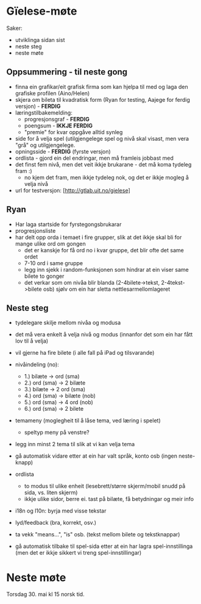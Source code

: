 # Gïelese-møte

Saker:
* utviklinga sidan sist
* neste steg
* neste møte

##  Oppsummering - til neste gong

* finna ein grafikar/eit grafisk firma som kan hjelpa til med og laga den
  grafiske profilen (Aino/Helen)
* skjera om bileta til kvadratisk form (Ryan for testing, Aajege for ferdig versjon) - **FERDIG**
* læringstilbakemelding:
    - progresjonsgraf - **FERDIG**
    - poengsum - **IKKJE FERDIG**
    - "premie" for kvar oppgåve alltid synleg
* side for å velja spel (utilgjengelege spel og nivå skal visast, men vera "grå"
  og utilgjengelege.
* opningsside - **FERDIG** (fyrste versjon)
* ordlista - gjord ein del endringar, men må framleis jobbast med
* det finst fem nivå, men det veit ikkje brukarane - det må koma tydeleg fram :)
    - no kjem det fram, men ikkje tydeleg nok, og det er ikkje mogleg å velja nivå
* url for testversjon: [http://gtlab.uit.no/gielese]

## Ryan

* Har laga startside for fyrstegongsbrukarar
* progresjonsliste
* har delt opp orda i temaet i fire grupper, slik at det ikkje skal bli for
  mange ulike ord om gongen
    - det er kanskje for få ord no i kvar gruppe, det blir ofte det same ordet
   - 7-10 ord i same gruppe
    - legg inn sjekk i random-funksjonen som hindrar at ein viser same bilete to
   gonger
    - det verkar som om nivåa blir blanda (2-4bilete->tekst, 2-4tekst->bilete osb)
   sjølv om ein har sletta nettlesarmellomlageret

## Neste steg

* tydelegare skilje mellom nivåa og modusa
* det må vera enkelt å velja nivå og modus (innanfor det som ein har fått lov
  til å velja)
* vil gjerne ha fire bilete (i alle fall på iPad og tilsvarande)

* nivåindeling (no):
  - 1.) bilæte -> ord (sma)
  - 2.) ord (sma) -> 2 bilæte
  - 3.) bilæte -> 2 ord (sma)
  - 4.) ord (sma) -> bilæte (nob)
  - 5.) ord (sma) -> 4 ord (nob)
  - 6.) ord (sma) -> 2 bilete

* temameny (moglegheit til å låse tema, ved læring i spelet)
  - speltyp meny på venstre?
* legg inn minst 2 tema til slik at vi kan velja tema
* gå automatisk vidare etter at ein har valt språk, konto osb (ingen
  neste-knapp)

* ordlista
  - to modus til ulike enheit (lesebrett/større skjerm/mobil snudd på sida, vs.
    liten skjerm)
  - ikkje ulike sidor, berre ei. tast på bilæte, få betydningar og meir info

* i18n og l10n: byrja med visse tekstar

* lyd/feedback (bra, korrekt, osv.)

* ta vekk "means...", "is" osb. (tekst mellom bilete og tekstknappar)

* gå automatisk tilbake til spel-sida etter at ein har lagra spel-innstillinga
  (men det er ikkje sikkert vi treng spel-innstillingar)

# Neste møte

Torsdag 30. mai kl 15 norsk tid.
